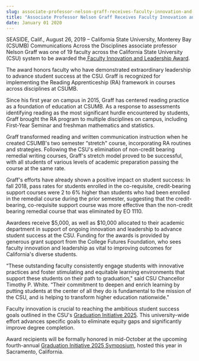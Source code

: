 ```yaml
---
slug: associate-professor-nelson-graff-receives-faculty-innovation-and-leadership-award
title: "Associate Professor Nelson Graff Receives Faculty Innovation and Leadership Award"
date: January 01 2020
---
```


 
<p>
  SEASIDE, Calif., August 26, 2019 – California State University, Monterey Bay
  (CSUMB) Communications Across the Disciplines associate professor Nelson Graff
  was one of 19 faculty across the California State University (CSU) system to
  be awarded the<a
    href="https://www2.calstate.edu/csu-system/news/Pages/19-CSU-Faculty-Recognized-for-Innovation-and-Dedication-to-Student-Success.aspx"
  >
    Faculty Innovation and Leadership Award</a
  >.
</p>
<p>
  The award honors faculty who have demonstrated extraordinary leadership to
  advance student success at the CSU. Graff is recognized for implementing the
  Reading Apprenticeship (RA) framework in courses across disciplines at CSUMB.
</p>
<p>
  Since his first year on campus in 2015, Graff has centered reading practice as
  a foundation of education at CSUMB. As a response to assessments identifying
  reading as the most significant hurdle encountered by students, Graff brought
  the RA program to multiple disciplines on campus, including First-Year Seminar
  and freshman mathematics and statistics.
</p>
<p>
  Graff transformed reading and written communication instruction when he
  created CSUMB's two semester “stretch" course, incorporating RA routines and
  strategies. Following the CSU's elimination of non-credit bearing remedial
  writing courses, Graff's stretch model proved to be successful, with all
  students of various levels of academic preparation passing the course at the
  same rate.
</p>
<p>
  Graff's efforts have already shown a positive impact on student success: In
  fall 2018, pass rates for students enrolled in the co-requisite,
  credit-bearing support courses were 2 to 6% higher than students who had been
  enrolled in the remedial course during the prior semester, suggesting that the
  credit-bearing, co-requisite support course was more effective than the
  non-credit ​bearing remedial course that was eliminated by EO 1110.​
</p>
<p>
  Awardees receive $5,000, as well as $10,000 allocated to their academic
  department in support of ongoing innovation and leadership to advance student
  success at the CSU. Funding for the awards is provided by generous grant
  support from the College Futures Foundation, who sees faculty innovation and
  leadership as vital to improving outcomes for California's diverse students.
</p>
<p>
  “These outstanding faculty consistently engage students with innovative
  practices and foster stimulating and equitable learning environments that
  support these students on their path to graduation," said CSU Chancellor
  Timothy P. White. “Their commitment to deepen and enrich learning by putting
  students at the center of all they do is fundamental to the mission of the
  CSU, and is helping to transform higher education nationwide."
</p>
<p>
  Faculty innovation is crucial to reaching the ambitious student success goals
  outlined in the CSU's
  <a
    href="https://www2.calstate.edu/csu-system/why-the-csu-matters/graduation-initiative-2025/Pages/default.aspx"
    >Graduation Initiative 2025</a
  >. This university-wide effort advances specific goals to eliminate equity
  gaps and significantly improve degree completion.
</p>
<p>
  Award recipients will be formally honored in mid-October at the upcoming
  fourth-annual
  <a
    href="https://www2.calstate.edu/csu-system/why-the-csu-matters/graduation-initiative-2025/symposium/Pages/default.aspx"
    >Graduation Initiative 2025 Symposium</a
  >, hosted this year in Sacramento, California.
</p>
 
